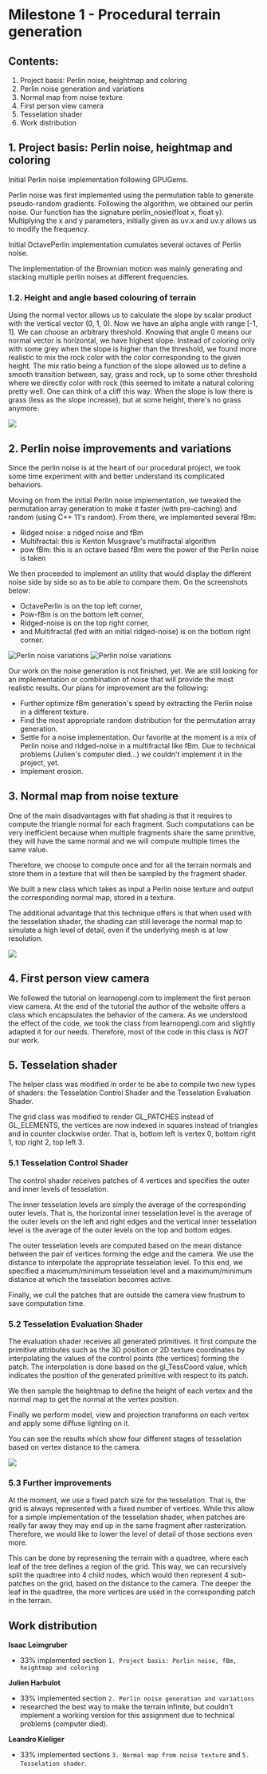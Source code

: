 # Milestone 1 - Procedural terrain generation

## Contents:

1. Project basis: Perlin noise, heightmap and coloring
2. Perlin noise generation and variations
3. Normal map from noise texture
4. First person view camera
5. Tesselation shader
6. Work distribution

## 1. Project basis: Perlin noise, heightmap and coloring

Initial Perlin noise implementation following GPUGems.


Perlin noise was first implemented using the permutation table to generate pseudo-random gradients. Following the algorithm, we obtained our perlin noise. Our function has the signature perlin_nosie(float x, float y). Multiplying the x and y parameters, initially given   as uv.x and uv.y allows us to modify the frequency.

Initial OctavePerlin implementation cumulates several octaves of Perlin noise.

The implementation of the Brownian motion was mainly generating and stacking multiple perlin noises at different frequencies.

### 1.2. Height and angle based colouring of terrain

Using the normal vector allows us to calculate the slope by scalar product with the vertical vector (0, 1, 0). Now we have an alpha angle with range [-1, 1]. We can choose an arbitrary threshold. Knowing that angle 0 means our normal vector is horizontal, we have highest slope. Instead of coloring only with some grey when the slope is higher than the threshold, we found more realistic to mix the rock color with the color corresponding to the given height. The mix ratio being a function of the slope allowed us to define a smooth transition between, say, grass and rock, up to some other threshold where we directly color with rock (this seemed to imitate a natural coloring pretty well. One can think of a cliff this way: When the slope is low there is grass (less as the slope increase), but at some height, there's no grass anymore.

<img src="https://lkieliger.ch/docs/pictures/cgx/cliffMix.png">

## 2. Perlin noise improvements and variations
Since the perlin noise is at the heart of our procedural project, we took some time experiment with and better understand its complicated behaviors.

Moving on from the initial Perlin noise implementation, we tweaked the permutation array generation to make it faster (with pre-caching) and random (using C++ 11's random). From there, we implemented several fBm:

- Ridged noise: a ridged noise and fBm
- Multifractal: this is Kenton Musgrave's mutifractal algorithm
- pow fBm: this is an octave based fBm were the power of the Perlin noise is taken

We then proceeded to implement an utility that would display the different noise side by side so as to be able to compare them.
On the screenshots below: 

- OctavePerlin is on the top left corner,
- Pow-fBm is on the bottom left corner, 
- Ridged-noise is on the top right corner,
- and Multifractal (fed with an initial ridged-noise) is on the bottom right corner.

<img src="https://lkieliger.ch/docs/pictures/cgx/terrainCompil1.jpg" alt="Perlin noise variations" />

<img src="https://lkieliger.ch/docs/pictures/cgx/terrainCompil2.jpg"  alt="Perlin noise variations" />

Our work on the noise generation is not finished, yet. We are still looking for an implementation or combination of noise that will provide the most realistic results. Our plans for improvement are the following:

- Further optimize fBm generation's speed by extracting the Perlin noise in a different texture.
- Find the most appropriate random distribution for the permutation array generation.
- Settle for a noise implementation. Our favorite at the moment is a mix of Perlin noise and ridged-noise in a multifractal like fBm. Due to technical problems (Julien's computer died...) we couldn't implement it in the project, yet.
- Implement erosion.

## 3. Normal map from noise texture
One of the main disadvantages with flat shading is that it requires to compute the triangle normal for each fragment.
Such computations can be very inefficient because when multiple fragments share the same primitive, they will
have the same normal and we will compute multiple times the same value.

Therefore, we choose to compute once and for all the terrain normals and store them in a texture that will
then be sampled by the fragment shader.

We built a new class which takes as input a Perlin noise texture and output the corresponding normal map, 
stored in a texture.

The additional advantage that this technique offers is that when used with the tesselation shader, the shading 
can still leverage the normal map to simulate a high level of detail, even if the underlying mesh is at low
resolution.

<img src="https://lkieliger.ch/docs/pictures/cgx/normalMapCompil.png">

## 4. First person view camera
We followed the tutorial on learnopengl.com to implement the first person view camera. At the end of the 
tutorial the author of the website offers a class which encapsulates the behavior of the camera. As we
understood the effect of the code, we took the class from learnopengl.com and slightly adapted it for our
needs. Therefore, most of the code in this class is *NOT* our work.

## 5. Tesselation shader
The helper class was modified in order to be abe to compile two new types of shaders: the Tesselation 
Control Shader and the Tesselation Evaluation Shader.

The grid class was modified to render GL_PATCHES instead of GL_ELEMENTS, the vertices are now indexed
in squares instead of triangles and in counter clockwise order. That is, bottom left is vertex 0, 
bottom right 1, top right 2, top left 3.

### 5.1 Tesselation Control Shader
The control shader receives patches of 4 vertices and specifies the outer and inner levels of tesselation.

The inner tesselation levels are simply the average of the corresponding outer levels. That is, the horizontal 
inner tesselation level is the average of the outer levels on the left and right edges and the vertical inner
tesselation level is the average of the outer levels on the top and bottom edges.

The outer tesselation levels are computed based on the mean distance between the pair of vertices forming the edge and the camera.
We use the distance to interpolate the appropriate tesselation level.
To this end, we specified a maximum/minimum tesselation level and a maximum/minimum distance at which the tesselation
becomes active.

Finally, we cull the patches that are outside the camera view frustrum to save computation time.
 
### 5.2 Tesselation Evaluation Shader
The evaluation shader receives all generated primitives. It first compute the primitive attributes such as
the 3D position or 2D texture coordinates by interpolating the values of the control points (the vertices)
forming the patch. The interpolation is done based on the gl_TessCoord value, which indicates the position of the generated primitive with respect to its patch.

We then sample the heightmap to define the height of each vertex and the normal map to get the normal at the
vertex position.

Finally we perform model, view and projection transforms on each vertex and apply some diffuse lighting on it.

You can see the results which show four different stages of tesselation based on vertex distance to the camera.

<img src="https://lkieliger.ch/docs/pictures/cgx/tessCompil.png">

### 5.3 Further improvements
At the moment, we use a fixed patch size for the tesselation. That is, the grid is always represented with a fixed number of vertices. While this allow for a simple implementation of the tesselation shader, when patches are really far away they may end up in the same fragment after rasterization. Therefore, we would like to lower the level of detail of those sections even more.

This can be done by represening the terrain with a quadtree, where each leaf of the tree defines a region of the grid. This way, we can recursively split the quadtree into 4 child nodes, which would then represent 4 sub-patches on the grid, based on the distance to the camera. The deeper the leaf in the quadtree, the more vertices are used in the corresponding patch in the terrain.

## Work distribution

**Isaac Leimgruber**
- 33% implemented section `1. Project basis: Perlin noise, fBm, heightmap and coloring`

**Julien Harbulot**
- 33% implemented section `2. Perlin noise generation and variations`
- researched the best way to make the terrain infinite, but couldn't implement a working version for this assignment due to technical problems (computer died).

**Leandro Kieliger**
- 33% implemented sections `3. Normal map from noise texture` and `5. Tesselation shader`.
